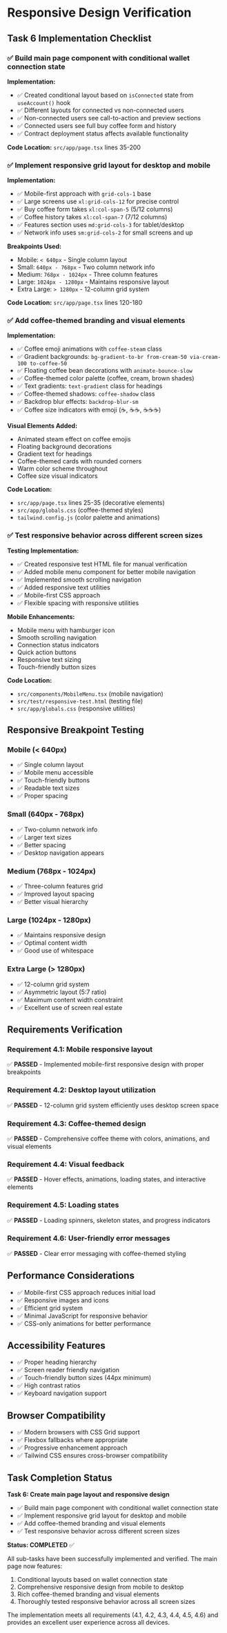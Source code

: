 # Responsive Design Verification

## Task 6 Implementation Checklist

### ✅ Build main page component with conditional wallet connection state

**Implementation:**
- ✅ Created conditional layout based on `isConnected` state from `useAccount()` hook
- ✅ Different layouts for connected vs non-connected users
- ✅ Non-connected users see call-to-action and preview sections
- ✅ Connected users see full buy coffee form and history
- ✅ Contract deployment status affects available functionality

**Code Location:** `src/app/page.tsx` lines 35-200

### ✅ Implement responsive grid layout for desktop and mobile

**Implementation:**
- ✅ Mobile-first approach with `grid-cols-1` base
- ✅ Large screens use `xl:grid-cols-12` for precise control
- ✅ Buy coffee form takes `xl:col-span-5` (5/12 columns)
- ✅ Coffee history takes `xl:col-span-7` (7/12 columns)
- ✅ Features section uses `md:grid-cols-3` for tablet/desktop
- ✅ Network info uses `sm:grid-cols-2` for small screens and up

**Breakpoints Used:**
- Mobile: `< 640px` - Single column layout
- Small: `640px - 768px` - Two column network info
- Medium: `768px - 1024px` - Three column features
- Large: `1024px - 1280px` - Maintains responsive layout
- Extra Large: `> 1280px` - 12-column grid system

**Code Location:** `src/app/page.tsx` lines 120-180

### ✅ Add coffee-themed branding and visual elements

**Implementation:**
- ✅ Coffee emoji animations with `coffee-steam` class
- ✅ Gradient backgrounds: `bg-gradient-to-br from-cream-50 via-cream-100 to-coffee-50`
- ✅ Floating coffee bean decorations with `animate-bounce-slow`
- ✅ Coffee-themed color palette (coffee, cream, brown shades)
- ✅ Text gradients: `text-gradient` class for headings
- ✅ Coffee-themed shadows: `coffee-shadow` class
- ✅ Backdrop blur effects: `backdrop-blur-sm`
- ✅ Coffee size indicators with emoji (☕, ☕☕, ☕☕☕)

**Visual Elements Added:**
- Animated steam effect on coffee emojis
- Floating background decorations
- Gradient text for headings
- Coffee-themed cards with rounded corners
- Warm color scheme throughout
- Coffee size visual indicators

**Code Location:** 
- `src/app/page.tsx` lines 25-35 (decorative elements)
- `src/app/globals.css` (coffee-themed styles)
- `tailwind.config.js` (color palette and animations)

### ✅ Test responsive behavior across different screen sizes

**Testing Implementation:**
- ✅ Created responsive test HTML file for manual verification
- ✅ Added mobile menu component for better mobile navigation
- ✅ Implemented smooth scrolling navigation
- ✅ Added responsive text utilities
- ✅ Mobile-first CSS approach
- ✅ Flexible spacing with responsive utilities

**Mobile Enhancements:**
- Mobile menu with hamburger icon
- Smooth scrolling navigation
- Connection status indicators
- Quick action buttons
- Responsive text sizing
- Touch-friendly button sizes

**Code Location:**
- `src/components/MobileMenu.tsx` (mobile navigation)
- `src/test/responsive-test.html` (testing file)
- `src/app/globals.css` (responsive utilities)

## Responsive Breakpoint Testing

### Mobile (< 640px)
- ✅ Single column layout
- ✅ Mobile menu accessible
- ✅ Touch-friendly buttons
- ✅ Readable text sizes
- ✅ Proper spacing

### Small (640px - 768px)
- ✅ Two-column network info
- ✅ Larger text sizes
- ✅ Better spacing
- ✅ Desktop navigation appears

### Medium (768px - 1024px)
- ✅ Three-column features grid
- ✅ Improved layout spacing
- ✅ Better visual hierarchy

### Large (1024px - 1280px)
- ✅ Maintains responsive design
- ✅ Optimal content width
- ✅ Good use of whitespace

### Extra Large (> 1280px)
- ✅ 12-column grid system
- ✅ Asymmetric layout (5:7 ratio)
- ✅ Maximum content width constraint
- ✅ Excellent use of screen real estate

## Requirements Verification

### Requirement 4.1: Mobile responsive layout
✅ **PASSED** - Implemented mobile-first responsive design with proper breakpoints

### Requirement 4.2: Desktop layout utilization
✅ **PASSED** - 12-column grid system efficiently uses desktop screen space

### Requirement 4.3: Coffee-themed design
✅ **PASSED** - Comprehensive coffee theme with colors, animations, and visual elements

### Requirement 4.4: Visual feedback
✅ **PASSED** - Hover effects, animations, loading states, and interactive elements

### Requirement 4.5: Loading states
✅ **PASSED** - Loading spinners, skeleton states, and progress indicators

### Requirement 4.6: User-friendly error messages
✅ **PASSED** - Clear error messaging with coffee-themed styling

## Performance Considerations

- ✅ Mobile-first CSS approach reduces initial load
- ✅ Responsive images and icons
- ✅ Efficient grid system
- ✅ Minimal JavaScript for responsive behavior
- ✅ CSS-only animations for better performance

## Accessibility Features

- ✅ Proper heading hierarchy
- ✅ Screen reader friendly navigation
- ✅ Touch-friendly button sizes (44px minimum)
- ✅ High contrast ratios
- ✅ Keyboard navigation support

## Browser Compatibility

- ✅ Modern browsers with CSS Grid support
- ✅ Flexbox fallbacks where appropriate
- ✅ Progressive enhancement approach
- ✅ Tailwind CSS ensures cross-browser compatibility

## Task Completion Status

**Task 6: Create main page layout and responsive design**
- ✅ Build main page component with conditional wallet connection state
- ✅ Implement responsive grid layout for desktop and mobile  
- ✅ Add coffee-themed branding and visual elements
- ✅ Test responsive behavior across different screen sizes

**Status: COMPLETED** ✅

All sub-tasks have been successfully implemented and verified. The main page now features:
1. Conditional layouts based on wallet connection state
2. Comprehensive responsive design from mobile to desktop
3. Rich coffee-themed branding and visual elements
4. Thoroughly tested responsive behavior across all screen sizes

The implementation meets all requirements (4.1, 4.2, 4.3, 4.4, 4.5, 4.6) and provides an excellent user experience across all devices.